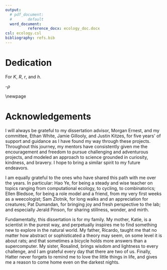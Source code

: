 ```yaml
---
output:
  # pdf_document: 
  #       default
  word_document:
          reference_docx: ecology_doc.docx
csl: ecology.csl
bibliography: refs.bib
---
```


# Dedication

For $K$, $R$, $r$, and $h$.

-$\rho$

\newpage

# Acknowledgements

I will always be grateful to my dissertation advisor, Morgan Ernest, and my committee, Ethan White, Jamie Gillooly, and Justin Kitzes, for five years' of support and guidance as I have found my way through these projects. Throughout this journey, my mentors have consistently given me the encouragement and freedom to pursue challenging and adventurous projects, and modeled an approach to science grounded in curiosity, kindness, and bravery. I hope to bring a similar spirit to my future endeavors.

I am equally grateful to the ones who have shared this path with me over the years. In particular: Hao Ye, for being a steady and wise teacher on topics ranging from computational ecology, to cycling, to combinatorics; Ellen Bledsoe, for being a role model and a friend, from my very first weeks as a weecologist; Sam Zlotnik, for long walks and an appreciation for creatures; Pat Dumandan, for bringing joy and fresh perspective to the lab; and especially Jerald Pinson, for sharing stillness, wonder, and mirth. 

Fundamentally, this dissertation is for my family. My mother, Katie, is a scientist in the purest way, and perpetually inspires me to find something new to explore in the natural world. My father, Ricardo, taught me that no matter how abstract or sophisticated a theory may seem, on some level it is about rats; and that sometimes a bicycle holds more answers than a supercomputer. My sister, Rosalind, brings wisdom and lightness to every challenge, and I am grateful every day that there are two of us. Finally, Hatter never forgets to remind me to love the little things in life, and gives me a reason to come home even on the darkest nights. 


